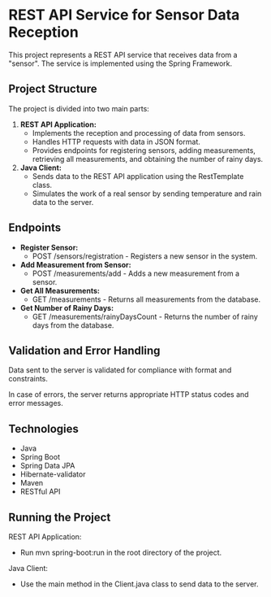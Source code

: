 REST API Service for Sensor Data Reception
====================================================

This project represents a REST API service that receives data from a "sensor". The service is implemented using the Spring Framework.

Project Structure
-----------------

The project is divided into two main parts:

1.  **REST API Application:**
    *   Implements the reception and processing of data from sensors.
    *   Handles HTTP requests with data in JSON format.
    *   Provides endpoints for registering sensors, adding measurements, retrieving all measurements, and obtaining the number of rainy days.
2.  **Java Client:**
    *   Sends data to the REST API application using the RestTemplate class.
    *   Simulates the work of a real sensor by sending temperature and rain data to the server.

Endpoints
---------

*   **Register Sensor:**
    *   POST /sensors/registration - Registers a new sensor in the system.
*   **Add Measurement from Sensor:**
    *   POST /measurements/add - Adds a new measurement from a sensor.
*   **Get All Measurements:**
    *   GET /measurements - Returns all measurements from the database.
*   **Get Number of Rainy Days:**
    *   GET /measurements/rainyDaysCount - Returns the number of rainy days from the database.

Validation and Error Handling
-----------------------------

Data sent to the server is validated for compliance with format and constraints.

In case of errors, the server returns appropriate HTTP status codes and error messages.

Technologies
------------

*   Java
*   Spring Boot
*   Spring Data JPA
*   Hibernate-validator
*   Maven
*   RESTful API

Running the Project
-------------------

REST API Application:

*   Run mvn spring-boot:run in the root directory of the project.

Java Client:

*   Use the main method in the Client.java class to send data to the server.
